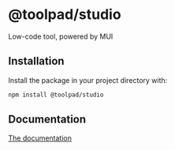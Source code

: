 # @toolpad/studio

Low-code tool, powered by MUI

## Installation

Install the package in your project directory with:

```bash
npm install @toolpad/studio
```

## Documentation

[The documentation](./docs)
